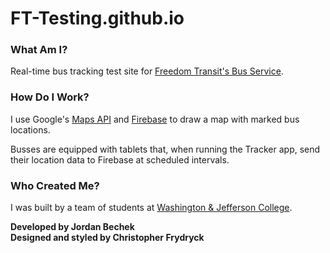 # FT-Testing.github.io


### What Am I?
Real-time bus tracking test site for [Freedom Transit's Bus Service](https://www.freedom-transit.org/default.htm).


### How Do I Work?
I use Google's [Maps API](https://developers.google.com/maps/) and [Firebase](https://firebase.google.com/) to draw a map with marked bus locations.

Busses are equipped with tablets that, when running the Tracker app, send their location data to 
Firebase at scheduled intervals.


### Who Created Me?
I was built by a team of students at [Washington & Jefferson College](http://www.washjeff.edu/).

**Developed by Jordan Bechek**<br>
**Designed and styled by Christopher Frydryck**
